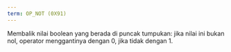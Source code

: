 ```yaml
---
term: OP_NOT (0X91)
---
```


Membalik nilai boolean yang berada di puncak tumpukan: jika nilai ini bukan nol, operator menggantinya dengan 0, jika tidak dengan 1.
